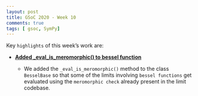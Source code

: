 ```yaml
---
layout: post
title: GSoC 2020 - Week 10
comments: true
tags: [ gsoc, SymPy]
---
```


Key `highlights` of this week’s work are:

* **[Added _eval_is_meromorphic() to bessel function](https://github.com/sympy/sympy/pull/19963)**

  * We added the `_eval_is_meromorphic()` method to the class `BesselBase` so that some of the limits involving `bessel functions` get evaluated using the `meromorphic check` already present in the limit codebase.
